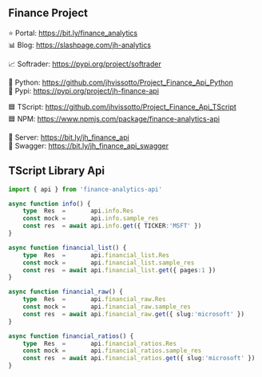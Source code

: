 ## Finance Project

⭐ Portal:    https://bit.ly/finance_analytics  
📊 Blog:      https://slashpage.com/jh-analytics  

📈 Softrader: https://pypi.org/project/softrader  

🐍 Python:    https://github.com/jhvissotto/Project_Finance_Api_Python  
🐍 Pypi:      https://pypi.org/project/jh-finance-api  

🟦 TScript:   https://github.com/jhvissotto/Project_Finance_Api_TScript  
🟦 NPM:       https://www.npmjs.com/package/finance-analytics-api  

🔌 Server:    https://bit.ly/jh_finance_api  
🔌 Swagger:   https://bit.ly/jh_finance_api_swagger  


## TScript Library Api 


```ts
import { api } from 'finance-analytics-api'
```


```ts
async function info() {
    type  Res  =       api.info.Res
    const mock =       api.info.sample_res 
    const res  = await api.info.get({ TICKER:'MSFT' })
}
```


```ts
async function financial_list() {
    type  Res  =       api.financial_list.Res
    const mock =       api.financial_list.sample_res
    const res  = await api.financial_list.get({ pages:1 })
}
```


```ts
async function financial_raw() {
    type  Res  =       api.financial_raw.Res
    const mock =       api.financial_raw.sample_res
    const res  = await api.financial_raw.get({ slug:'microsoft' })
}
```


```ts
async function financial_ratios() {
    type  Res  =       api.financial_ratios.Res
    const mock =       api.financial_ratios.sample_res
    const res  = await api.financial_ratios.get({ slug:'microsoft' })
}
```